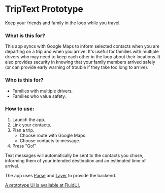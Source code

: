 # TripText Prototype
Keep your friends and family in the loop while you travel.

### What is this for?
This app syncs with Google Maps to inform selected contacts when you are departing on a trip and when you arrive. It's useful for families with multiple drivers who may need to keep each other in the loop about their locations. It also provides security in knowing that your family members arrived safely (or can provide early warning of trouble if they take too long to arrive).

### Who is this for?
- Families with multiple drivers.
- Families who value safety.

### How to use:
1. Launch the app.
2. Link your contacts.
3. Plan a trip.
    - Choose route with Google Maps.
    - Choose contacts to message.
4. Press "Go!"

Text messages will automatically be sent to the contacts you chose, informing them of your intended destination and an estimated time of arrival.

The app uses [Parse](https://www.parse.com/) and [Layer](https://layer.com/) to provide the backend.

[A prototype UI is available at FluidUI.](https://www.fluidui.com/editor/live/preview/p_K96fZBl5ehT3TWvupcnRaSboUGkRAFFG.1444101399602)
